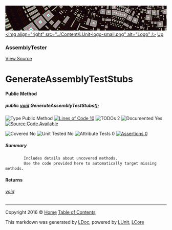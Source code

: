 ![](../Content/LUnit-banner-small.png "")
[&lt;img align=&quot;right&quot; src=&quot;../Content/LUnit-logo-small.png&quot; alt=&quot;Logo&quot; /&gt;](../../README.md)
[Up](AssemblyTester.md)

### AssemblyTester
[View Source](../Abstract/AssemblyTester.cs)

# GenerateAssemblyTestStubs

#### Public Method

##### public <a href="https://msdn.microsoft.com/en-us/library/system.void.aspx" alt="">void</a> GenerateAssemblyTestStubs();

![Type Public Method](http://b.repl.ca/v1/Type-Public%20Method-blue.png "") [![Lines of Code 10](http://b.repl.ca/v1/Lines%20of%20Code-10-blue.png "")](../Abstract/AssemblyTester.cs#L225) ![TODOs 2](http://b.repl.ca/v1/TODOs-2-yellow.png "")   ![Documented Yes](http://b.repl.ca/v1/Documented-Yes-brightgreen.png "") [![Source Code Available](http://b.repl.ca/v1/Source%20Code-Available-brightgreen.png "")](../Abstract/AssemblyTester.cs#L225)

![Covered No](http://b.repl.ca/v1/Covered-No-red.png "") ![Unit Tested No](http://b.repl.ca/v1/Unit%20Tested-No-lightgrey.png "") ![Attribute Tests 0](http://b.repl.ca/v1/Attribute%20Tests-0-lightgrey.png "") [![Assertions 0](http://b.repl.ca/v1/Assertions-0-lightgrey.png "")](../Abstract/AssemblyTester.cs)

##### Summary

            Includes details about uncovered methods. 
            Use the code provided here to automatically target missing methods.
            

#### Returns

###### [void](https://msdn.microsoft.com/en-us/library/system.void.aspx)



---

Copyright 2016 &copy; [Home](../../README.md) [Table of Contents](../../TableOfContents.md)

This markdown was generated by [LDoc](https://github.com/CodeSingularity/LDoc), powered by [LUnit](https://github.com/CodeSingularity/LUnit), [LCore](https://github.com/CodeSingularity/LCore)

